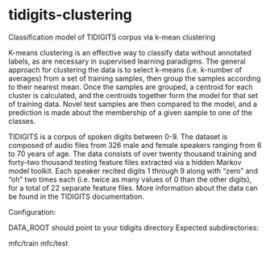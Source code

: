 # tidigits-clustering
Classification model of TIDIGITS corpus via k-mean clustering

K-means clustering is an effective way to classify data without 
annotated labels, as are necessary in supervised learning 
paradigms. The general approach for clustering the data is to 
select k-means (i.e. k-number of averages) from a set of training 
samples, then group the samples according to their nearest mean. 
Once the samples are grouped, a centroid for each cluster is 
calculated, and the centroids together form the model for that set 
of training data. Novel test samples are then compared to the 
model, and a prediction is made about the membership of a given 
sample to one of the classes.

TIDIGITS is a corpus of spoken digits between 0-9. The dataset is
composed of audio files from 326 male and female speakers ranging from 
6 to 70 years of age. The data consists of over twenty 
thousand training and forty-two thousand testing feature files 
extracted via a hidden Markov model toolkit. Each speaker recited
digits 1 through 9 along with “zero” and “oh” two times each 
(i.e. twice as many values of 0 than the other digits), for a 
total of 22 separate feature files. More information about the 
data can be found in the TIDIGITS documentation.

Configuration:

DATA_ROOT should point to your tidigits directory
Expected subdirectories:

mfc/train
mfc/test
